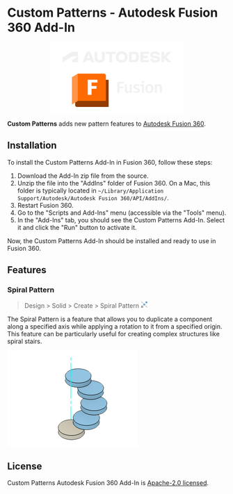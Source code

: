 # Custom Patterns - Autodesk Fusion 360 Add-In


<p align="center"><a href="https://www.autodesk.fr/products/fusion-360"><img src="./autodesk-fusion360-logo.svg" height="160" width="auto" alt="Autodesk Fusion 360" /></a></p>

**Custom Patterns** adds new pattern features to [Autodesk Fusion 360](https://www.autodesk.fr/products/fusion-360).

## Installation

To install the Custom Patterns Add-In in Fusion 360, follow these steps:

1. Download the Add-In zip file from the source.
2. Unzip the file into the "AddIns" folder of Fusion 360.
   On a Mac, this folder is typically located in `~/Library/Application Support/Autodesk/Autodesk Fusion 360/API/AddIns/`.
3. Restart Fusion 360.
4. Go to the "Scripts and Add-Ins" menu (accessible via the "Tools" menu).
5. In the "Add-Ins" tab, you should see the Custom Patterns Add-In. Select it and click the "Run" button to activate it.

Now, the Custom Patterns Add-In should be installed and ready to use in Fusion 360.

## Features

### Spiral Pattern

> Design > Solid > Create > Spiral Pattern ![Spiral Pattern Icon](commands/spiralPattern/resources/16x16.png)

The Spiral Pattern is a feature that allows you to duplicate a component along a specified axis while applying a rotation to it from a specified origin. This feature can be particularly useful for creating complex structures like spiral stairs.

![Spiral Pattern Screenshot](commands/spiralPattern/resources/screenshot.png)

## License

Custom Patterns Autodesk Fusion 360 Add-In is [Apache-2.0 licensed](LICENSE).
